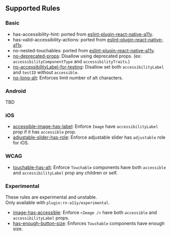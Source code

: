 ## Supported Rules

### Basic

- has-accessibility-hint: ported from [eslint-plugin-react-native-a11y](https://github.com/FormidableLabs/eslint-plugin-react-native-a11y).
- has-valid-accessibility-actions: ported from [eslint-plugin-react-native-a11y](https://github.com/FormidableLabs/eslint-plugin-react-native-a11y).
- no-nested-touchables: ported from [eslint-plugin-react-native-a11y](https://github.com/FormidableLabs/eslint-plugin-react-native-a11y).
- [no-deprecated-props](./basic/no-deprecated-props.md): Disallow using deprecated props. (ex: `accessibilityComponentType` and `accessibilityTraits`.)
- [no-accessibilityLabel-for-testing](./ios/no-accessibilityLabel-for-testing.md): Disallow set both `accessibilityLabel` and `testID` without `accessible`.
- [no-long-alt](./basic/no-long-alt.md): Enforces limit number of alt characters.

### Android

TBD

### iOS

- [accessible-image-has-label](./ios/accessible-image-has-label.md): Enforce `Image` have `accessibilityLabel` prop if it has `accessible` prop.
- [adjustable-slider-has-role](./ios/adjustable-slider-has-role.md): Enforce adjustable slider has `adjustable` role for iOS.

### WCAG

- [touchable-has-alt](./wcag/touchable-has-alt.md): Enforce `Touchable` components have both `accessible` and `accessibilityLabel` prop any children or self.

### Experimental

These rules are experimental and unstable.  
Only available with `plugin:rn-a11y/experimental`.

- [image-has-accessible](./ios/image-has-accessible.md): Enforce `<Image />` have both `accessible` and `accessibilityLabel` props.
- [has-enough-button-size](./android/has-enough-button-size.md): Enforces `Touchable` components have enough size.
